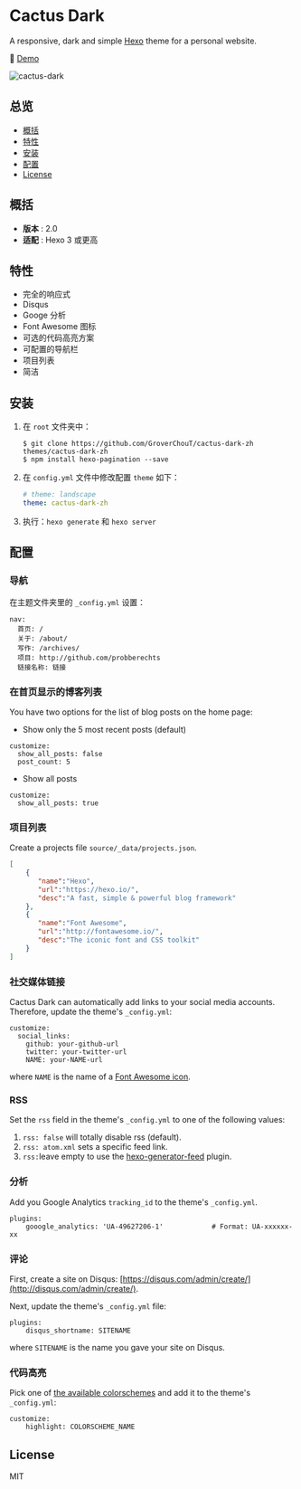 # Cactus Dark

A responsive, dark and simple [Hexo](http://hexo.io) theme for a personal website.

:cactus: [Demo](https://probberechts.github.io/cactus-dark/)

![cactus-dark](https://cloud.githubusercontent.com/assets/2175271/19885143/62e9269c-a01d-11e6-8e26-e36a36201d88.png)

## 总览

- [概括](#概括)
- [特性](#特性)
- [安装](#安装)
- [配置](#配置)
- [License](#license)

## 概括

- **版本** : 2.0
- **适配** : Hexo 3 或更高

## 特性

- 完全的响应式
- Disqus
- Googe 分析
- Font Awesome 图标
- 可选的代码高亮方案
- 可配置的导航栏
- 项目列表
- 简洁

## 安装

1. 在 `root` 文件夹中：

    ```git
    $ git clone https://github.com/GroverChouT/cactus-dark-zh themes/cactus-dark-zh
    $ npm install hexo-pagination --save
    ```

2. 在 `config.yml` 文件中修改配置 `theme` 如下：

    ```yml
    # theme: landscape
    theme: cactus-dark-zh
    ```

3. 执行：`hexo generate` 和 `hexo server`

## 配置

### 导航

在主题文件夹里的 `_config.yml` 设置：

  ```
  nav:
    首页: /
    关于: /about/
    写作: /archives/
    项目: http://github.com/probberechts
    链接名称: 链接
  ```

### 在首页显示的博客列表

You have two options for the list of blog posts on the home page:

  - Show only the 5 most recent posts (default)

  ```
  customize:
    show_all_posts: false
    post_count: 5
  ```

  - Show all posts 

  ```
  customize:
    show_all_posts: true
  ```

### 项目列表

Create a projects file `source/_data/projects.json`.

  ```json
  [
      {
         "name":"Hexo",
         "url":"https://hexo.io/",
         "desc":"A fast, simple & powerful blog framework"
      },
      {
         "name":"Font Awesome",
         "url":"http://fontawesome.io/",
         "desc":"The iconic font and CSS toolkit"
      }
  ]
  ```

### 社交媒体链接

Cactus Dark can automatically add links to your social media accounts. Therefore, update the theme's `_config.yml`:

  ```
  customize:
    social_links:
      github: your-github-url
      twitter: your-twitter-url
      NAME: your-NAME-url
  ```

where `NAME` is the name of a [Font Awesome icon](http://fontawesome.io/icons/#brand).

### RSS

Set the `rss` field in the theme's `_config.yml` to one of the following values:

1. `rss: false` will totally disable rss (default).
2. `rss: atom.xml` sets a specific feed link.
3. `rss:`leave empty to use the [hexo-generator-feed](https://github.com/hexojs/hexo-generator-feed) plugin. 

### 分析

Add you Google Analytics `tracking_id` to the theme's `_config.yml`.

  ```
  plugins:
      gooogle_analytics: 'UA-49627206-1'            # Format: UA-xxxxxx-xx
  ```

### 评论

First, create a site on Disqus: [https://disqus.com/admin/create/](http://disqus.com/admin/create/).

Next, update the theme's `_config.yml` file:

  ```
  plugins:
      disqus_shortname: SITENAME
  ```

where `SITENAME` is the name you gave your site on Disqus.

### 代码高亮

Pick one of [the available colorschemes](https://github.com/probberechts/cactus-dark/tree/master/source/css/_highlight) and add it to the theme's `_config.yml`:

  ```
  customize:
      highlight: COLORSCHEME_NAME
  ```

## License
MIT
